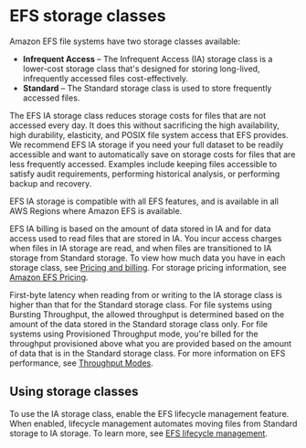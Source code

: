 # EFS storage classes<a name="storage-classes"></a>

Amazon EFS file systems have two storage classes available:
+ **Infrequent Access** – The Infrequent Access \(IA\) storage class is a lower\-cost storage class that's designed for storing long\-lived, infrequently accessed files cost\-effectively\.
+ **Standard** – The Standard storage class is used to store frequently accessed files\.

The EFS IA storage class reduces storage costs for files that are not accessed every day\. It does this without sacrificing the high availability, high durability, elasticity, and POSIX file system access that EFS provides\. We recommend EFS IA storage if you need your full dataset to be readily accessible and want to automatically save on storage costs for files that are less frequently accessed\. Examples include keeping files accessible to satisfy audit requirements, performing historical analysis, or performing backup and recovery\.

EFS IA storage is compatible with all EFS features, and is available in all AWS Regions where Amazon EFS is available\.

 EFS IA billing is based on the amount of data stored in IA and for data access used to read files that are stored in IA\. You incur access charges when files in IA storage are read, and when files are transitioned to IA storage from Standard storage\. To view how much data you have in each storage class, see [Pricing and billing](lifecycle-management-efs.md#billing)\. For storage pricing information, see [Amazon EFS Pricing](https://aws.amazon.com/efs/pricing)\. 

First\-byte latency when reading from or writing to the IA storage class is higher than that for the Standard storage class\.  For file systems using Bursting Throughput, the allowed throughput is determined based on the amount of the data stored in the Standard storage class only\. For file systems using Provisioned Throughput mode, you're billed for the throughput provisioned above what you are provided based on the amount of data that is in the Standard storage class\. For more information on EFS performance, see [Throughput Modes](performance.md#throughput-modes)\. 

## Using storage classes<a name="manage-storage-classes-efs"></a>

To use the IA storage class, enable the EFS lifecycle management feature\. When enabled, lifecycle management automates moving files from Standard storage to IA storage\. To learn more, see [EFS lifecycle management](lifecycle-management-efs.md)\.